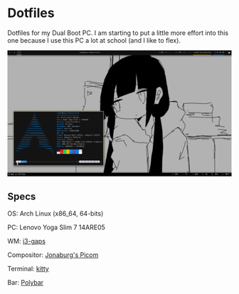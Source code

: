 # Dotfiles

Dotfiles for my Dual Boot PC. I am starting to put a little more effort into
this one because I use this PC a lot at school (and I like to flex).

![Main screenshot](screenshot.png)

## Specs 

OS: Arch Linux (x86_64, 64-bits)

PC: Lenovo Yoga Slim 7 14ARE05

WM: [i3-gaps](https://github.com/Airblader/i3)

Compositor: [Jonaburg's Picom](https://github.com/jonaburg/picom)

Terminal: [kitty](https://github.com/kovidgoyal/kitty)

Bar: [Polybar](https://github.com/polybar/polybar)


